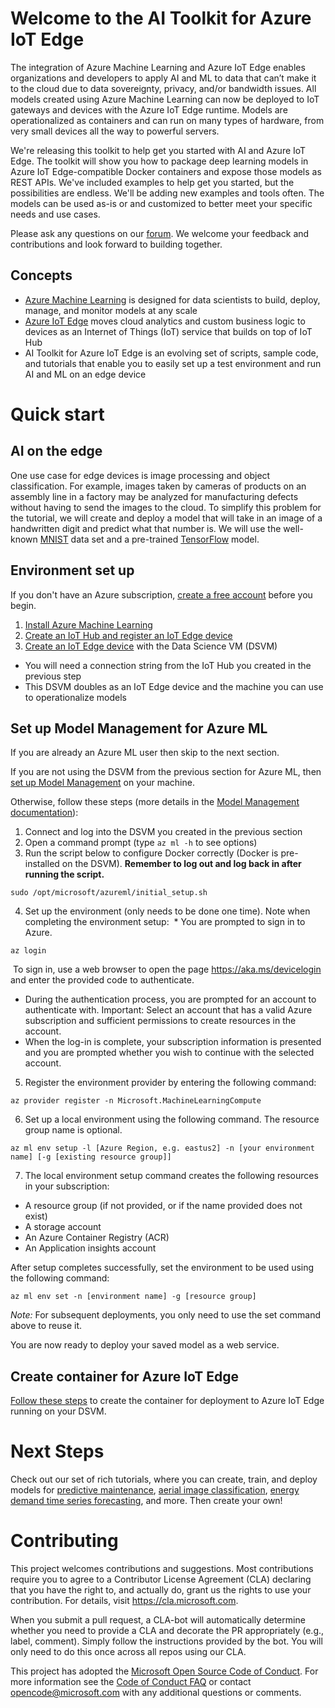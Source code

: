 # Welcome to the AI Toolkit for Azure IoT Edge

The integration of Azure Machine Learning and Azure IoT Edge enables organizations and developers to apply AI and ML to data that can’t make it to the cloud due to data sovereignty, privacy, and/or bandwidth issues. All models created using Azure Machine Learning can now be deployed to IoT gateways and devices with the Azure IoT Edge runtime. Models are operationalized as containers and can run on many types of hardware, from very small devices all the way to powerful servers.

We're releasing this toolkit to help get you started with AI and Azure IoT Edge. The toolkit will show you how to package deep learning models in Azure IoT Edge-compatible Docker containers and expose those models as REST APIs. We've included examples to help get you started, but the possibilities are endless. We'll be adding new examples and tools often. The models can be used as-is or and customized to better meet your specific needs and use cases. 

Please ask any questions on our [forum](https://social.msdn.microsoft.com/forums/azure/en-US/home?forum=MachineLearning).  We welcome your feedback and contributions and look forward to building together.

## Concepts
* [Azure Machine Learning](https://docs.microsoft.com/en-us/azure/machine-learning/preview/) is designed for data scientists to build, deploy, manage, and monitor models at any scale
* [Azure IoT Edge](https://aka.ms/azure-iot-edge-doc) moves cloud analytics and custom business logic to devices as an Internet of Things (IoT) service that builds on top of IoT Hub
* AI Toolkit for Azure IoT Edge is an evolving set of scripts, sample code, and tutorials that enable you to easily set up a test environment and run AI and ML on an edge device

# Quick start
## AI on the edge
One use case for edge devices is image processing and object classification.  For example, images taken by cameras of products on an assembly line in a factory may be analyzed for manufacturing defects without having to send the images to the cloud.  To simplify this problem for the tutorial, we will create and deploy a model that will take in an image of a handwritten digit and predict what that number is.  We will use the well-known [MNIST](http://yann.lecun.com/exdb/mnist/) data set and a pre-trained [TensorFlow](https://www.tensorflow.org/) model.

## Environment set up
If you don't have an Azure subscription, [create a free account](https://azure.microsoft.com/free/?WT.mc_id=A261C142F) before you begin.

1. [Install Azure Machine Learning](https://docs.microsoft.com/en-us/azure/machine-learning/preview/quickstart-installation)
1. [Create an IoT Hub and register an IoT Edge device](https://aka.ms/azure-iot-edge-doc)
1. [Create an IoT Edge device](https://github.com/Azure/ai-toolkit-iot-edge/tree/master/Azure%20IoT%20Edge%20on%20DSVM) with the Data Science VM (DSVM)
  * You will need a connection string from the IoT Hub you created in the previous step
  * This DSVM doubles as an IoT Edge device and the machine you can use to operationalize models

## Set up Model Management for Azure ML
If you are already an Azure ML user then skip to the next section.

If you are not using the DSVM from the previous section for Azure ML, then [set up Model Management](https://docs.microsoft.com/en-us/azure/machine-learning/preview/deployment-setup-configuration) on your machine.

Otherwise, follow these steps (more details in the [Model Management documentation](https://docs.microsoft.com/en-us/azure/machine-learning/preview/deployment-setup-configuration)):

1. Connect and log into the DSVM you created in the previous section
2. Open a command prompt (type `az ml -h` to see options)
3. Run the script below to configure Docker correctly (Docker is pre-installed on the DSVM). **Remember to log out and log back in after running the script.**
```
sudo /opt/microsoft/azureml/initial_setup.sh
```
4. Set up the environment (only needs to be done one time).  Note when completing the environment setup:
  * You are prompted to sign in to Azure. 
```
az login
```
  To sign in, use a web browser to open the page https://aka.ms/devicelogin and enter the provided code to authenticate.
  * During the authentication process, you are prompted for an account to authenticate with. Important: Select an account that has a valid Azure subscription and sufficient permissions to create resources in the account.
  * When the log-in is complete, your subscription information is presented and you are prompted whether you wish to continue with the selected account.

5. Register the environment provider by entering the following command:

```azurecli
az provider register -n Microsoft.MachineLearningCompute
```
6. Set up a local environment using the following command. The resource group name is optional.

```azurecli
az ml env setup -l [Azure Region, e.g. eastus2] -n [your environment name] [-g [existing resource group]]
```

7. The local environment setup command creates the following resources in your subscription:
* A resource group (if not provided, or if the name provided does not exist)
* A storage account
* An Azure Container Registry (ACR)
* An Application insights account

After setup completes successfully, set the environment to be used using the following command:

```azurecli
az ml env set -n [environment name] -g [resource group]
```
*Note:* For subsequent deployments, you only need to use the set command above to reuse it.

You are now ready to deploy your saved model as a web service.

## Create container for Azure IoT Edge
[Follow these steps](https://github.com/Azure/ai-toolkit-iot-edge/tree/master/MNIST%20classification%20with%20TensorFlow) to create the container for deployment to Azure IoT Edge running on your DSVM.

# Next Steps
Check out our set of rich tutorials, where you can create, train, and deploy models for [predictive maintenance](https://docs.microsoft.com/en-us/azure/machine-learning/preview/scenario-predictive-maintenance), [aerial image classification](https://docs.microsoft.com/en-us/azure/machine-learning/preview/scenario-aerial-image-classification), [energy demand time series forecasting](https://docs.microsoft.com/en-us/azure/machine-learning/preview/scenario-time-series-forecasting), and more.  Then create your own!

# Contributing

This project welcomes contributions and suggestions.  Most contributions require you to agree to a
Contributor License Agreement (CLA) declaring that you have the right to, and actually do, grant us
the rights to use your contribution. For details, visit https://cla.microsoft.com.

When you submit a pull request, a CLA-bot will automatically determine whether you need to provide
a CLA and decorate the PR appropriately (e.g., label, comment). Simply follow the instructions
provided by the bot. You will only need to do this once across all repos using our CLA.

This project has adopted the [Microsoft Open Source Code of Conduct](https://opensource.microsoft.com/codeofconduct/).
For more information see the [Code of Conduct FAQ](https://opensource.microsoft.com/codeofconduct/faq/) or
contact [opencode@microsoft.com](mailto:opencode@microsoft.com) with any additional questions or comments.
